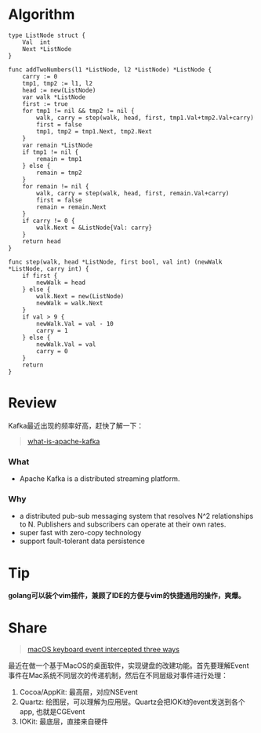 # Algorithm
```
type ListNode struct {
	Val  int
	Next *ListNode
}

func addTwoNumbers(l1 *ListNode, l2 *ListNode) *ListNode {
	carry := 0
	tmp1, tmp2 := l1, l2
	head := new(ListNode)
	var walk *ListNode
	first := true
	for tmp1 != nil && tmp2 != nil {
		walk, carry = step(walk, head, first, tmp1.Val+tmp2.Val+carry)
		first = false
		tmp1, tmp2 = tmp1.Next, tmp2.Next
	}
	var remain *ListNode
	if tmp1 != nil {
		remain = tmp1
	} else {
		remain = tmp2
	}
	for remain != nil {
		walk, carry = step(walk, head, first, remain.Val+carry)
		first = false
		remain = remain.Next
	}
	if carry != 0 {
		walk.Next = &ListNode{Val: carry}
	}
	return head
}

func step(walk, head *ListNode, first bool, val int) (newWalk *ListNode, carry int) {
	if first {
		newWalk = head
	} else {
		walk.Next = new(ListNode)
		newWalk = walk.Next
	}
	if val > 9 {
		newWalk.Val = val - 10
		carry = 1
	} else {
		newWalk.Val = val
		carry = 0
	}
	return
}
```

# Review
Kafka最近出现的频率好高，赶快了解一下：
> [what-is-apache-kafka](https://puncsky.com/notes/61-what-is-apache-kafka)

### What
- Apache Kafka is a distributed streaming platform.
### Why
- a distributed pub-sub messaging system that resolves N^2 relationships to N. Publishers and subscribers can operate at their own rates.
- super fast with zero-copy technology
- support fault-tolerant data persistence

# Tip
**golang可以装个vim插件，兼顾了IDE的方便与vim的快捷通用的操作，爽爆。**

# Share
> [macOS keyboard event intercepted three ways](https://www.logcg.com/en/archives/2902.html)

最近在做一个基于MacOS的桌面软件，实现键盘的改建功能。首先要理解Event事件在Mac系统不同层次的传递机制，然后在不同层级对事件进行处理：
1. Cocoa/AppKit: 最高层，对应NSEvent
2. Quartz: 绘图层，可以理解为应用层。Quartz会把IOKit的event发送到各个app, 也就是CGEvent
3. IOKit: 最底层，直接来自硬件
